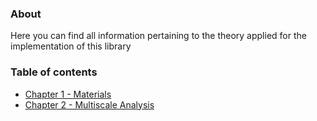 ### About
Here you can find all information pertaining to the theory applied for the implementation of this library

### Table of contents
- [Chapter 1 - Materials](theory/TheoryManual_Materials.md)
- [Chapter 2 - Multiscale Analysis](theory/TheoryManual_Multiscale.md)

